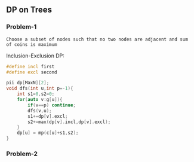 ## DP on Trees

### Problem-1 

`Choose a subset of nodes such that no two nodes are adjacent and sum of coins is maximum`</br>

Inclusion-Exclusion DP: </br>

```cpp
#define incl first 
#define excl second

pii dp[MaxN][2];
void dfs(int u,int p=-1){
    int s1=0,s2=0;
    for(auto v:g[u]){
        if(v==p) continue;
        dfs(v,u);
        s1+=dp[v].excl;
        s2+=max(dp[v].incl,dp[v].excl);
    }
    dp[u] = mp(c[u]+s1,s2);
}
```


### Problem-2  
